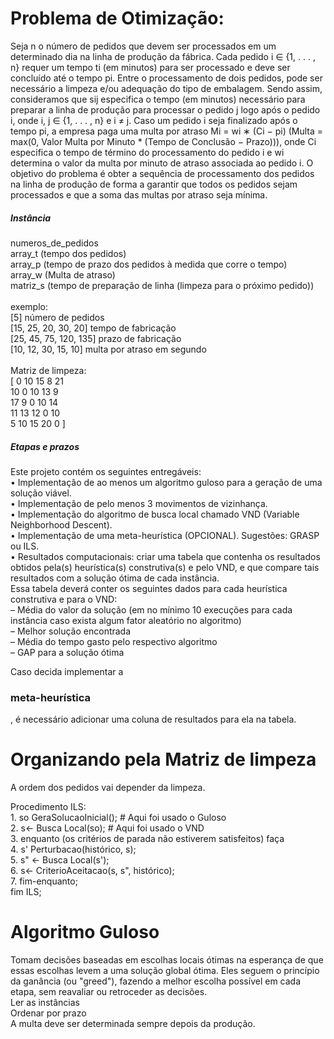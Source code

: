 <div>
  <h1>Problema de Otimização:</h1>
  <p>
    Seja n o número de pedidos que devem ser processados em um determinado dia na linha de
    produção da fábrica. Cada pedido i ∈ {1, . . . , n} requer um tempo ti (em minutos) para ser
    processado e deve ser concluído até o tempo pi. Entre o processamento de dois pedidos, pode
    ser necessário a limpeza e/ou adequação do tipo de embalagem. Sendo assim, consideramos
    que sij especifica o tempo (em minutos) necessário para preparar a linha de produção para
    processar o pedido j logo após o pedido i, onde i, j ∈ {1, . . . , n} e i ≠ j. Caso um pedido i
    seja finalizado após o tempo pi, a empresa paga uma multa por atraso Mi = wi ∗ (Ci − pi)
    (Multa = max(0, Valor Multa por Minuto * (Tempo de Conclusão − Prazo))), onde Ci especifica o tempo de término do processamento do pedido i e wi determina o valor
    da multa por minuto de atraso associada ao pedido i. O objetivo do problema é obter a
    sequência de processamento dos pedidos na linha de produção de forma a garantir que todos
    os pedidos sejam processados e que a soma das multas por atraso seja mínima.
  </p>

  <h5>Instância</h5>
  <p>
    numeros_de_pedidos<br>
    array_t (tempo dos pedidos)<br>
    array_p (tempo de prazo dos pedidos à medida que corre o tempo)<br>
    array_w (Multa de atraso)<br>
    matriz_s (tempo de preparação de linha (limpeza para o próximo pedido))<br><br>
    exemplo:<br>
    [5]                    número de pedidos<br>
    [15, 25, 20, 30, 20]   tempo de fabricação<br>
    [25, 45, 75, 120, 135] prazo de fabricação<br>
    [10, 12, 30, 15, 10]   multa por atraso em segundo<br><br>
    Matriz de limpeza:<br>
    [ 0  10 15 8 21<br>
      10 0 10 13 9<br>
      17 9 0 10 14 <br>
      11 13 12 0 10<br>
      5 10 15 20 0 ]
  </p>
    
  <h5>Etapas e prazos</h5>
  <p>
    Este projeto contém os seguintes entregáveis:<br>
    • Implementação de ao menos um algoritmo guloso para a geração de uma solução viável.<br>
    • Implementação de pelo menos 3 movimentos de vizinhança.<br>
    • Implementação do algoritmo de busca local chamado VND (Variable Neighborhood Descent).<br>
    • Implementação de uma meta-heurística (OPCIONAL). Sugestões: GRASP ou ILS.<br>
    • Resultados computacionais: criar uma tabela que contenha os resultados obtidos pela(s) heurística(s)
    construtiva(s) e pelo VND, e que compare tais resultados com a solução ótima de cada instância.<br>
    Essa tabela deverá conter os seguintes dados para cada heurística construtiva e para o VND:<br>
    – Média do valor da solução (em no mínimo 10 execuções para cada instância caso exista
    algum fator aleatório no algoritmo)<br>
    – Melhor solução encontrada<br>
    – Média do tempo gasto pelo respectivo algoritmo<br>
    – GAP para a solução ótima
  </p>

  <p> 
    Caso decida implementar a <h3>meta-heurística</h3>, é necessário adicionar uma coluna de resultados para ela na
    tabela.
  </p>

  <h1>Organizando pela Matriz de limpeza</h1>
  <p> 
    A ordem dos pedidos vai depender da limpeza.
  </p>
  <p> 
    Procedimento ILS:<br>
    1. so GeraSolucaoInicial(); # Aqui foi usado o Guloso<br>
    2. s← Busca Local(so);      # Aqui foi usado o VND<br>
    3. enquanto (os critérios de parada não estiverem satisfeitos) faça<br>
    4. s' Perturbacao(histórico, s);<br>
    5. s" ← Busca Local(s');<br>
    6. s← CriterioAceitacao(s, s", histórico);<br>
    7. fim-enquanto;<br>
    fim ILS;
  </p>

  <h1>Algoritmo Guloso</h1>
  <p>
    Tomam decisões baseadas em escolhas locais ótimas na esperança de que essas escolhas levem a uma solução global ótima. 
    Eles seguem o princípio da ganância (ou "greed"), fazendo a melhor escolha possível em cada etapa, sem reavaliar ou retroceder as decisões.<br>
    Ler as instâncias<br>
    Ordenar por prazo<br>
    A multa deve ser determinada sempre depois da produção.
  </p>
</div>
